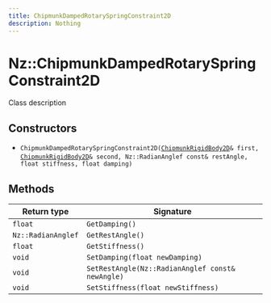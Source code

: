 ```yaml
---
title: ChipmunkDampedRotarySpringConstraint2D
description: Nothing
---
```


# Nz::ChipmunkDampedRotarySpringConstraint2D

Class description

## Constructors

- `ChipmunkDampedRotarySpringConstraint2D(`[`ChipmunkRigidBody2D`](documentation/generated/ChipmunkPhysics2D/ChipmunkRigidBody2D.md)`& first, `[`ChipmunkRigidBody2D`](documentation/generated/ChipmunkPhysics2D/ChipmunkRigidBody2D.md)`& second, Nz::RadianAnglef const& restAngle, float stiffness, float damping)`

## Methods

| Return type | Signature |
| ----------- | --------- |
| `float` | `GetDamping()` |
| `Nz::RadianAnglef` | `GetRestAngle()` |
| `float` | `GetStiffness()` |
| `void` | `SetDamping(float newDamping)` |
| `void` | `SetRestAngle(Nz::RadianAnglef const& newAngle)` |
| `void` | `SetStiffness(float newStiffness)` |
